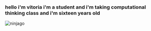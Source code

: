 ### **hello i'm vitoria i'm a student and i'm taking computational thinking class and i'm sixteen years old**


![ninjago](https://media.tenor.com/iZZOJNaCN3MAAAAM/lloyd.gif)

